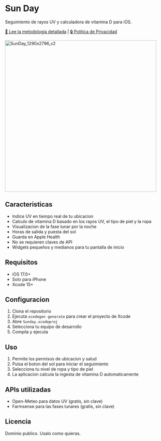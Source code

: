 # Sun Day

Seguimiento de rayos UV y calculadora de vitamina D para iOS.

[📖 Lee la metodologia detallada](METHODOLOGY.md) | [🔒 Politica de Privacidad](PRIVACY.md)

<img height="500" alt="SunDay_1290x2796_v2" src="https://github.com/user-attachments/assets/b712cc98-1cc5-4e6f-8297-cabf8f801013" />

## Caracteristicas

- Indice UV en tiempo real de tu ubicacion
- Calculo de vitamina D basado en los rayos UV, el tipo de piel y la ropa
- Visualizacion de la fase lunar por la noche
- Horas de salida y puesta del sol
- Guarda en Apple Health
- No se requieren claves de API
- Widgets pequeños y medianos para tu pantalla de inicio

## Requisitos

- iOS 17.0+
- Solo para iPhone
- Xcode 15+

## Configuracion

1. Clona el repositorio
2. Ejecuta `xcodegen generate` para crear el proyecto de Xcode
3. Abre `Sunday.xcodeproj`
4. Selecciona tu equipo de desarrollo
5. Compila y ejecuta

## Uso

1. Permite los permisos de ubicacion y salud
2. Pulsa el boton del sol para iniciar el seguimiento
3. Selecciona tu nivel de ropa y tipo de piel
4. La aplicacion calcula la ingesta de vitamina D automaticamente

## APIs utilizadas

- Open-Meteo para datos UV (gratis, sin clave)
- Farmsense para las fases lunares (gratis, sin clave)

## Licencia

Dominio publico. Usalo como quieras.
